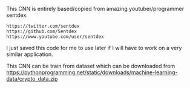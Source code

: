 This CNN is entirely based/copied from amazing youtuber/programmer sentdex.
     
    https://twitter.com/sentdex
    https://github.com/Sentdex
    https://www.youtube.com/user/sentdex

I just saved this code for me to use later if I will have to work on a very similar application.

This CNN can be train from dataset which can be downloaded from https://pythonprogramming.net/static/downloads/machine-learning-data/crypto_data.zip
